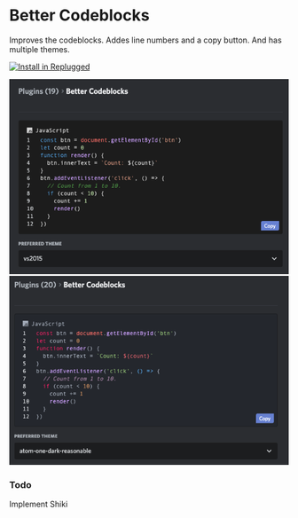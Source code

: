 # Better Codeblocks

Improves the codeblocks. Addes line numbers and a copy button. And has multiple themes.

[![Install in Replugged](https://img.shields.io/badge/-Install%20in%20Replugged-blue?style=for-the-badge&logo=none)](https://replugged.dev/install?identifier=dev.kingfish.BetterCodeblocks)

![Preview of vs2015 codeblocks theme](/plugins/better-codeblocks/assets/vs2015.png)
![Preview of atomdark codeblocks theme](/plugins/better-codeblocks/assets/atomdark.png)

### Todo

Implement Shiki
